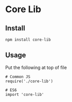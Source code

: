 # Core Lib

## Install
```
npm install core-lib
```

## Usage
Put the following at top of file
```
# Common JS
require('./core-lib')

# ES6
import 'core-lib'
```